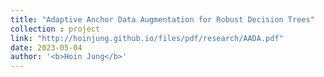 ```yaml
---
title: "Adaptive Anchor Data Augmentation for Robust Decision Trees"
collection : project
link: "http://hoinjung.github.io/files/pdf/research/AADA.pdf"
date: 2023-05-04
author: '<b>Hoin Jung</b>'
---
```


